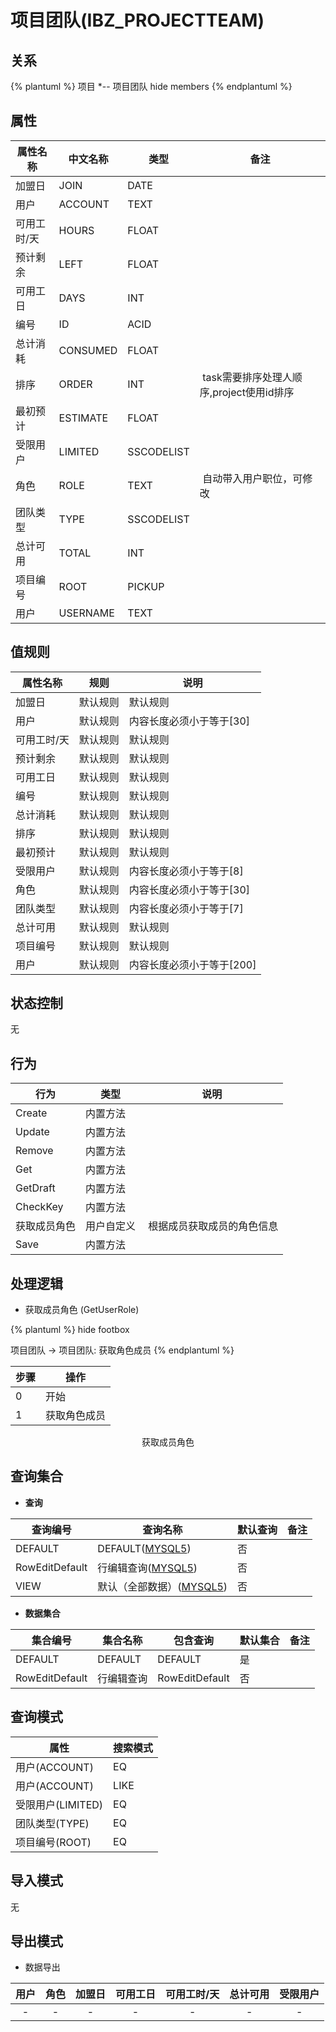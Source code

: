 # 项目团队(IBZ_PROJECTTEAM)

  

## 关系
{% plantuml %}
项目 *-- 项目团队 
hide members
{% endplantuml %}

## 属性

| 属性名称        |    中文名称    | 类型     |  备注  |
| --------   |------------| -----   |  -------- | 
|加盟日|JOIN|DATE|&nbsp;|
|用户|ACCOUNT|TEXT|&nbsp;|
|可用工时/天|HOURS|FLOAT|&nbsp;|
|预计剩余|LEFT|FLOAT|&nbsp;|
|可用工日|DAYS|INT|&nbsp;|
|编号|ID|ACID|&nbsp;|
|总计消耗|CONSUMED|FLOAT|&nbsp;|
|排序|ORDER|INT|&nbsp;task需要排序处理人顺序,project使用id排序|
|最初预计|ESTIMATE|FLOAT|&nbsp;|
|受限用户|LIMITED|SSCODELIST|&nbsp;|
|角色|ROLE|TEXT|&nbsp;自动带入用户职位，可修改|
|团队类型|TYPE|SSCODELIST|&nbsp;|
|总计可用|TOTAL|INT|&nbsp;|
|项目编号|ROOT|PICKUP|&nbsp;|
|用户|USERNAME|TEXT|&nbsp;|

## 值规则
| 属性名称    | 规则    |  说明  |
| --------   |------------| ----- | 
|加盟日|默认规则|默认规则|
|用户|默认规则|内容长度必须小于等于[30]|
|可用工时/天|默认规则|默认规则|
|预计剩余|默认规则|默认规则|
|可用工日|默认规则|默认规则|
|编号|默认规则|默认规则|
|总计消耗|默认规则|默认规则|
|排序|默认规则|默认规则|
|最初预计|默认规则|默认规则|
|受限用户|默认规则|内容长度必须小于等于[8]|
|角色|默认规则|内容长度必须小于等于[30]|
|团队类型|默认规则|内容长度必须小于等于[7]|
|总计可用|默认规则|默认规则|
|项目编号|默认规则|默认规则|
|用户|默认规则|内容长度必须小于等于[200]|

## 状态控制

无


## 行为
| 行为    | 类型    |  说明  |
| --------   |------------| ----- | 
|Create|内置方法|&nbsp;|
|Update|内置方法|&nbsp;|
|Remove|内置方法|&nbsp;|
|Get|内置方法|&nbsp;|
|GetDraft|内置方法|&nbsp;|
|CheckKey|内置方法|&nbsp;|
|获取成员角色|用户自定义|&nbsp;根据成员获取成员的角色信息|
|Save|内置方法|&nbsp;|

## 处理逻辑
* 获取成员角色 (GetUserRole)
  
   

{% plantuml %}
hide footbox

项目团队 -> 项目团队: 获取角色成员
{% endplantuml %}

| 步骤       | 操作        |
| --------   | --------   |
|0|开始 | 
|1|获取角色成员 |
<center>获取成员角色</center>

## 查询集合

* **查询**

| 查询编号 | 查询名称       | 默认查询 |   备注|
| --------  | --------   | --------   | ----- |
|DEFAULT|DEFAULT([MYSQL5](../../appendix/query_MYSQL5.md#ProjectTeam_Default))|否|&nbsp;|
|RowEditDefault|行编辑查询([MYSQL5](../../appendix/query_MYSQL5.md#ProjectTeam_RowEditDefault))|否|&nbsp;|
|VIEW|默认（全部数据）([MYSQL5](../../appendix/query_MYSQL5.md#ProjectTeam_View))|否|&nbsp;|

* **数据集合**

| 集合编号 | 集合名称   |  包含查询  | 默认集合 |   备注|
| --------  | --------   | -------- | --------   | ----- |
|DEFAULT|DEFAULT|DEFAULT|是|&nbsp;|
|RowEditDefault|行编辑查询|RowEditDefault|否|&nbsp;|

## 查询模式
| 属性      |    搜索模式     |
| --------   |------------|
|用户(ACCOUNT)|EQ|
|用户(ACCOUNT)|LIKE|
|受限用户(LIMITED)|EQ|
|团队类型(TYPE)|EQ|
|项目编号(ROOT)|EQ|

## 导入模式
无


## 导出模式
* 数据导出

|用户|角色|加盟日|可用工日|可用工时/天|总计可用|受限用户|
| :------: | :------: | :------: | :------: | :------: | :------: | :------: |
| - | - | - | - | - | - | - |
